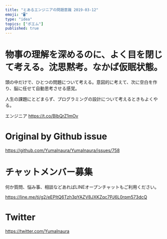 ```yaml
---
title: "とあるエンジニアの問題意識 2019-03-12"
emoji: "🖥"
type: "idea"
topics: ["ポエム"]
published: true
---
```



# 物事の理解を深めるのに、よく目を閉じて考える。沈思黙考。なかば仮眠状態。

頭の中だけで、ひとつの問題について考える。意図的に考えて、次に空白を作り、脳に任せて自動思考させる感覚。

人生の課題にとどまらず、プログラミングの設計について考えるときもよくやる。

エンジニア <https://t.co/BlbQrZ1mOv>

# Original by Github issue

https://github.com/YumaInaura/YumaInaura/issues/758








<!-- Update From Qiita API -->

# チャットメンバー募集


何か質問、悩み事、相談などあればLINEオープンチャットもご利用ください。

https://line.me/ti/g2/eEPltQ6Tzh3pYAZV8JXKZqc7PJ6L0rpm573dcQ





# Twitter


https://twitter.com/YumaInaura


<!-- Update From Qiita API -->


